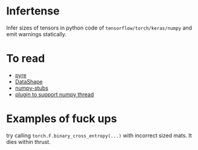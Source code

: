 # Infertense

Infer sizes of tensors in python code of `tensorflow/torch/keras/numpy` and
emit warnings statically.

# To read
- [pyre](https://github.com/facebook/pyre-check)
- [DataShape](https://github.com/blaze/datashape)
- [numpy-stubs](https://github.com/numpy/numpy-stubs)
- [plugin to support numpy thread](https://github.com/python/mypy/issues/3540)


# Examples of fuck ups

try calling `torch.F.binary_cross_entropy(...)` with incorrect sized mats. It dies within thrust.
